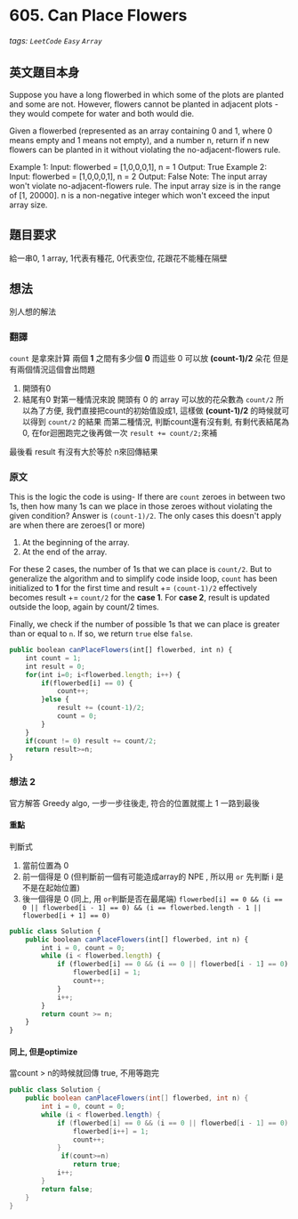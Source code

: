 # 605. Can Place Flowers
###### tags: `LeetCode` `Easy` `Array`

## 英文題目本身
Suppose you have a long flowerbed in which some of the plots are planted and some are not. However, flowers cannot be planted in adjacent plots - they would compete for water and both would die.

Given a flowerbed (represented as an array containing 0 and 1, where 0 means empty and 1 means not empty), and a number n, return if n new flowers can be planted in it without violating the no-adjacent-flowers rule.

Example 1:
Input: flowerbed = [1,0,0,0,1], n = 1
Output: True
Example 2:
Input: flowerbed = [1,0,0,0,1], n = 2
Output: False
Note:
The input array won't violate no-adjacent-flowers rule.
The input array size is in the range of [1, 20000].
n is a non-negative integer which won't exceed the input array size.
## 題目要求
給一串0, 1 array, 1代表有種花, 0代表空位, 花跟花不能種在隔壁
## 想法
別人想的解法
### 翻譯
`count` 是拿來計算 兩個 **1** 之間有多少個 **0**
而這些 0 可以放 **(count-1)/2** 朵花
但是有兩個情況這個會出問題
1. 開頭有0
2. 結尾有0
對第一種情況來說 開頭有 0 的 array 可以放的花朵數為 `count/2`
所以為了方便, 我們直接把count的初始值設成1, 這樣做 **(count-1)/2** 的時候就可以得到 `count/2` 的結果
而第二種情況, 判斷count還有沒有剩, 有剩代表結尾為0, 在for迴圈跑完之後再做一次 `result += count/2;`來補

最後看 result 有沒有大於等於 n來回傳結果

### 原文
This is the logic the code is using-
If there are `count` zeroes in between two 1s, then how many 1s can we place in those zeroes without violating the given condition? Answer is `(count-1)/2`. The only cases this doesn't apply are when there are zeroes(1 or more)

1. At the beginning of the array.
2. At the end of the array.

For these 2 cases, the number of 1s that we can place is `count/2`. But to generalize the algorithm and to simplify code inside loop, `count` has been initialized to **1** for the first time and result += `(count-1)/2` effectively becomes result += `count/2` for the **case 1**.
For **case 2**, result is updated outside the loop, again by count/2 times.

Finally, we check if the number of possible 1s that we can place is greater than or equal to `n`. If so, we return `true` else `false`.
```javascript
public boolean canPlaceFlowers(int[] flowerbed, int n) {
    int count = 1;
    int result = 0;
    for(int i=0; i<flowerbed.length; i++) {
        if(flowerbed[i] == 0) {
            count++;
        }else {
            result += (count-1)/2;
            count = 0;
        }
    }
    if(count != 0) result += count/2;
    return result>=n;
}
```

### 想法 2
官方解答
Greedy algo, 一步一步往後走, 符合的位置就擺上 1
一路到最後
#### 重點
判斷式
1. 當前位置為 0
2. 前一個得是 0 (但判斷前一個有可能造成array的 NPE , 所以用 `or` 先判斷 i 是不是在起始位置)
3. 後一個得是 0  (同上, 用 `or`判斷是否在最尾端)
`flowerbed[i] == 0 && (i == 0 || flowerbed[i - 1] == 0) && (i == flowerbed.length - 1 || flowerbed[i + 1] == 0)`



```javascript
public class Solution {
    public boolean canPlaceFlowers(int[] flowerbed, int n) {
        int i = 0, count = 0;
        while (i < flowerbed.length) {
            if (flowerbed[i] == 0 && (i == 0 || flowerbed[i - 1] == 0) && (i == flowerbed.length - 1 || flowerbed[i + 1] == 0)) {
                flowerbed[i] = 1;
                count++;
            }
            i++;
        }
        return count >= n;
    }
}
```

#### 同上, 但是optimize
當count > n的時候就回傳 true, 不用等跑完
```java
public class Solution {
    public boolean canPlaceFlowers(int[] flowerbed, int n) {
        int i = 0, count = 0;
        while (i < flowerbed.length) {
            if (flowerbed[i] == 0 && (i == 0 || flowerbed[i - 1] == 0) && (i == flowerbed.length - 1 || flowerbed[i + 1] == 0)) {
                flowerbed[i++] = 1;
                count++;
            }
             if(count>=n)
                return true;
            i++;
        }
        return false;
    }
}
```